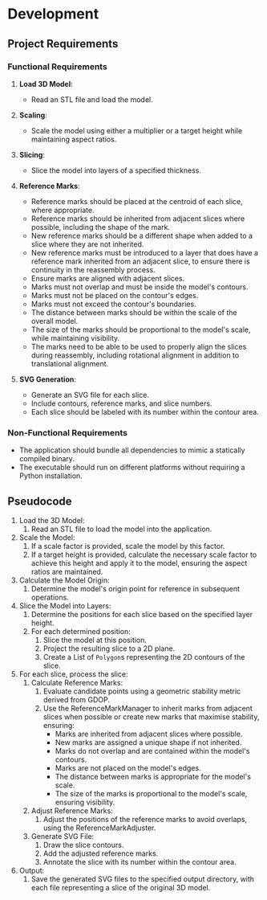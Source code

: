 # Development

## Project Requirements

### Functional Requirements

1. **Load 3D Model**:
    - Read an STL file and load the model.

2. **Scaling**:
    - Scale the model using either a multiplier or a target height while maintaining aspect ratios.

3. **Slicing**:
    - Slice the model into layers of a specified thickness.

4. **Reference Marks**:
    - Reference marks should be placed at the centroid of each slice, where appropriate.
    - Reference marks should be inherited from adjacent slices where possible, including the shape of the mark.
    - New reference marks should be a different shape when added to a slice where they are not inherited.
    - New reference marks must be introduced to a layer that does have a reference mark inherited from an adjacent slice, to ensure there is continuity in the reassembly process.
    - Ensure marks are aligned with adjacent slices.
    - Marks must not overlap and must be inside the model's contours.
    - Marks must not be placed on the contour's edges.
    - Marks must not exceed the contour's boundaries.
    - The distance between marks should be within the scale of the overall model.
    - The size of the marks should be proportional to the model's scale, while maintaining visibility.
    - The marks need to be able to be used to properly align the slices during reassembly, including rotational alignment in addition to translational alignment.

5. **SVG Generation**:
    - Generate an SVG file for each slice.
    - Include contours, reference marks, and slice numbers.
    - Each slice should be labeled with its number within the contour area.

### Non-Functional Requirements

- The application should bundle all dependencies to mimic a statically compiled binary.
- The executable should run on different platforms without requiring a Python installation.

## Pseudocode

1. Load the 3D Model:
    1. Read an STL file to load the model into the application.
2. Scale the Model:
    1. If a scale factor is provided, scale the model by this factor.
    2. If a target height is provided, calculate the necessary scale factor to achieve this height and apply it to the model, ensuring the aspect ratios are maintained.
3. Calculate the Model Origin:
    1. Determine the model's origin point for reference in subsequent operations.
4. Slice the Model into Layers:
    1. Determine the positions for each slice based on the specified layer height.
    2. For each determined position:
        1. Slice the model at this position.
        2. Project the resulting slice to a 2D plane.
        3. Create a List of `Polygon`s representing the 2D contours of the slice.
5. For each slice, process the slice:
    1. Calculate Reference Marks:
        1. Evaluate candidate points using a geometric stability metric derived from GDOP.
        2. Use the ReferenceMarkManager to inherit marks from adjacent slices when possible or create new marks that maximise stability, ensuring:
           * Marks are inherited from adjacent slices where possible.
           * New marks are assigned a unique shape if not inherited.
           * Marks do not overlap and are contained within the model's contours.
           * Marks are not placed on the model's edges.
           * The distance between marks is appropriate for the model's scale.
           * The size of the marks is proportional to the model's scale, ensuring visibility.
    2. Adjust Reference Marks:
        1. Adjust the positions of the reference marks to avoid overlaps, using the ReferenceMarkAdjuster.
    3. Generate SVG File:
        1. Draw the slice contours.
        2. Add the adjusted reference marks.
        3. Annotate the slice with its number within the contour area.
6. Output:
    1. Save the generated SVG files to the specified output directory, with each file representing a slice of the original 3D model.